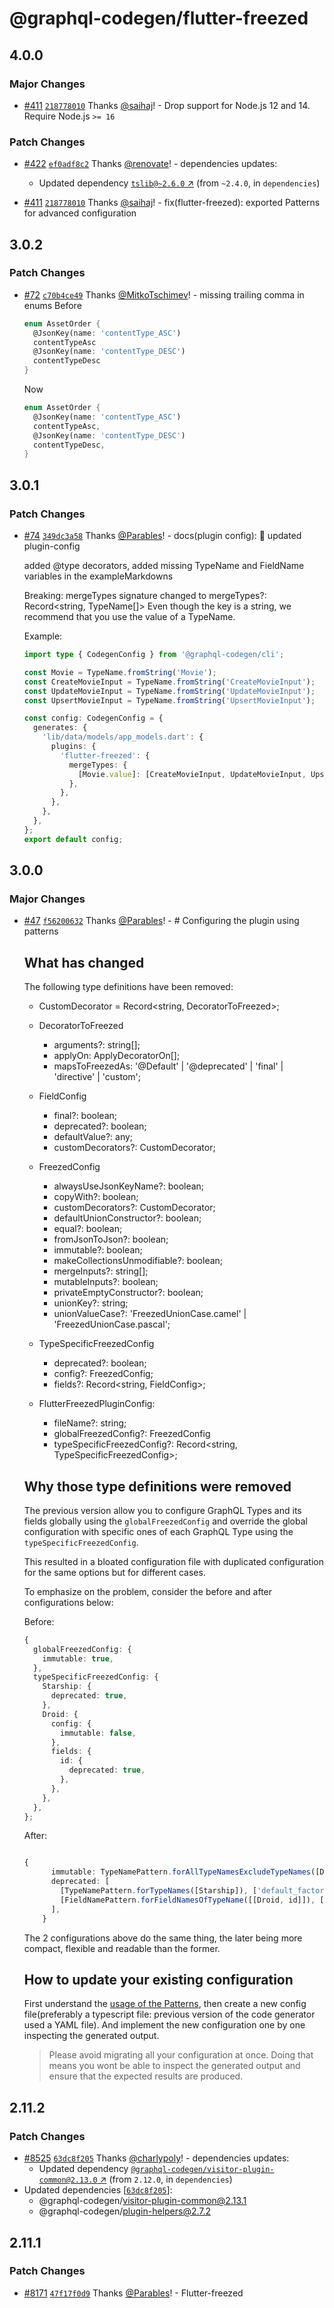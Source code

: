 # @graphql-codegen/flutter-freezed

## 4.0.0

### Major Changes

- [#411](https://github.com/dotansimha/graphql-code-generator-community/pull/411)
  [`218778010`](https://github.com/dotansimha/graphql-code-generator-community/commit/2187780109269543d9024a9ee929dca215c5f406)
  Thanks [@saihaj](https://github.com/saihaj)! - Drop support for Node.js 12 and 14. Require Node.js
  `>= 16`

### Patch Changes

- [#422](https://github.com/dotansimha/graphql-code-generator-community/pull/422)
  [`ef0adf8c2`](https://github.com/dotansimha/graphql-code-generator-community/commit/ef0adf8c2124e4b40d23c52966486a887f122b9b)
  Thanks [@renovate](https://github.com/apps/renovate)! - dependencies updates:

  - Updated dependency [`tslib@~2.6.0` ↗︎](https://www.npmjs.com/package/tslib/v/2.6.0) (from
    `~2.4.0`, in `dependencies`)

- [#411](https://github.com/dotansimha/graphql-code-generator-community/pull/411)
  [`218778010`](https://github.com/dotansimha/graphql-code-generator-community/commit/2187780109269543d9024a9ee929dca215c5f406)
  Thanks [@saihaj](https://github.com/saihaj)! - fix(flutter-freezed): exported Patterns for
  advanced configuration

## 3.0.2

### Patch Changes

- [#72](https://github.com/dotansimha/graphql-code-generator-community/pull/72)
  [`c70b4ce49`](https://github.com/dotansimha/graphql-code-generator-community/commit/c70b4ce4967db700266a64d514b8c787e7c0cf9a)
  Thanks [@MitkoTschimev](https://github.com/MitkoTschimev)! - missing trailing comma in enums
  Before
  ```dart
  enum AssetOrder {
    @JsonKey(name: 'contentType_ASC')
    contentTypeAsc
    @JsonKey(name: 'contentType_DESC')
    contentTypeDesc
  }
  ```
  Now
  ```dart
  enum AssetOrder {
    @JsonKey(name: 'contentType_ASC')
    contentTypeAsc,
    @JsonKey(name: 'contentType_DESC')
    contentTypeDesc,
  }
  ```

## 3.0.1

### Patch Changes

- [#74](https://github.com/dotansimha/graphql-code-generator-community/pull/74)
  [`349dc3a58`](https://github.com/dotansimha/graphql-code-generator-community/commit/349dc3a58bd7822cef984614d4282fa9d90e74be)
  Thanks [@Parables](https://github.com/Parables)! - docs(plugin config): :memo: updated
  plugin-config

  added @type decorators, added missing TypeName and FieldName variables in the exampleMarkdowns

  Breaking: mergeTypes signature changed to mergeTypes?: Record<string, TypeName[]> Even though the
  key is a string, we recommend that you use the value of a TypeName.

  Example:

  ```ts filename='codegen.ts'
  import type { CodegenConfig } from '@graphql-codegen/cli';

  const Movie = TypeName.fromString('Movie');
  const CreateMovieInput = TypeName.fromString('CreateMovieInput');
  const UpdateMovieInput = TypeName.fromString('UpdateMovieInput');
  const UpsertMovieInput = TypeName.fromString('UpsertMovieInput');

  const config: CodegenConfig = {
    generates: {
      'lib/data/models/app_models.dart': {
        plugins: {
          'flutter-freezed': {
            mergeTypes: {
              [Movie.value]: [CreateMovieInput, UpdateMovieInput, UpsertMovieInput],
            },
          },
        },
      },
    },
  };
  export default config;
  ```

## 3.0.0

### Major Changes

- [#47](https://github.com/dotansimha/graphql-code-generator-community/pull/47)
  [`f56200632`](https://github.com/dotansimha/graphql-code-generator-community/commit/f56200632b974be64b0c41c947620d46500ad9c3)
  Thanks [@Parables](https://github.com/Parables)! - # Configuring the plugin using patterns

  ## What has changed

  The following type definitions have been removed:

  - CustomDecorator = Record<string, DecoratorToFreezed>;

  - DecoratorToFreezed

    - arguments?: string[];
    - applyOn: ApplyDecoratorOn[];
    - mapsToFreezedAs: '@Default' | '@deprecated' | 'final' | 'directive' | 'custom';

  - FieldConfig

    - final?: boolean;
    - deprecated?: boolean;
    - defaultValue?: any;
    - customDecorators?: CustomDecorator;

  - FreezedConfig

    - alwaysUseJsonKeyName?: boolean;
    - copyWith?: boolean;
    - customDecorators?: CustomDecorator;
    - defaultUnionConstructor?: boolean;
    - equal?: boolean;
    - fromJsonToJson?: boolean;
    - immutable?: boolean;
    - makeCollectionsUnmodifiable?: boolean;
    - mergeInputs?: string[];
    - mutableInputs?: boolean;
    - privateEmptyConstructor?: boolean;
    - unionKey?: string;
    - unionValueCase?: 'FreezedUnionCase.camel' | 'FreezedUnionCase.pascal';

  - TypeSpecificFreezedConfig

    - deprecated?: boolean;
    - config?: FreezedConfig;
    - fields?: Record<string, FieldConfig>;

  - FlutterFreezedPluginConfig:
    - fileName?: string;
    - globalFreezedConfig?: FreezedConfig
    - typeSpecificFreezedConfig?: Record<string, TypeSpecificFreezedConfig>;

  ## Why those type definitions were removed

  The previous version allow you to configure GraphQL Types and its fields globally using the
  `globalFreezedConfig` and override the global configuration with specific ones of each GraphQL
  Type using the `typeSpecificFreezedConfig`.

  This resulted in a bloated configuration file with duplicated configuration for the same options
  but for different cases.

  To emphasize on the problem, consider the before and after configurations below:

  Before:

  ```ts
  {
    globalFreezedConfig: {
      immutable: true,
    },
    typeSpecificFreezedConfig: {
      Starship: {
        deprecated: true,
      },
      Droid: {
        config: {
          immutable: false,
        },
        fields: {
          id: {
            deprecated: true,
          },
        },
      },
    },
  };
  ```

  After:

  ```ts

  {
        immutable: TypeNamePattern.forAllTypeNamesExcludeTypeNames([Droid]),
        deprecated: [
          [TypeNamePattern.forTypeNames([Starship]), ['default_factory']],
          [FieldNamePattern.forFieldNamesOfTypeName([[Droid, id]]), ['default_factory_parameter']],
        ],
      }
  ```

  The 2 configurations above do the same thing, the later being more compact, flexible and readable
  than the former.

  ## How to update your existing configuration

  First understand the
  [usage of the Patterns](https://the-guild.dev/graphql/codegen/docs/guides/flutter-freezed#configuring-the-plugin),
  then create a new config file(preferably a typescript file: previous version of the code generator
  used a YAML file). And implement the new configuration one by one inspecting the generated output.

  > Please avoid migrating all your configuration at once. Doing that means you wont be able to
  > inspect the generated output and ensure that the expected results are produced.

## 2.11.2

### Patch Changes

- [#8525](https://github.com/dotansimha/graphql-code-generator/pull/8525)
  [`63dc8f205`](https://github.com/dotansimha/graphql-code-generator/commit/63dc8f2054e27b944f7d8dc59db8afa85760a127)
  Thanks [@charlypoly](https://github.com/charlypoly)! - dependencies updates:
  - Updated dependency
    [`@graphql-codegen/visitor-plugin-common@2.13.0` ↗︎](https://www.npmjs.com/package/@graphql-codegen/visitor-plugin-common/v/2.13.0)
    (from `2.12.0`, in `dependencies`)
- Updated dependencies
  [[`63dc8f205`](https://github.com/dotansimha/graphql-code-generator/commit/63dc8f2054e27b944f7d8dc59db8afa85760a127)]:
  - @graphql-codegen/visitor-plugin-common@2.13.1
  - @graphql-codegen/plugin-helpers@2.7.2

## 2.11.1

### Patch Changes

- [#8171](https://github.com/dotansimha/graphql-code-generator/pull/8171)
  [`47f17f0d9`](https://github.com/dotansimha/graphql-code-generator/commit/47f17f0d9a2c4b57221397d3ec7f3882762b9cbe)
  Thanks [@Parables](https://github.com/Parables)! - Flutter-freezed
